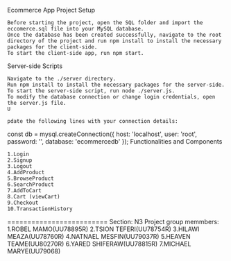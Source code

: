Ecommerce App
Project Setup

    Before starting the project, open the SQL folder and import the eccomerce.sql file into your MySQL database.
    Once the database has been created successfully, navigate to the root directory of the project and run npm install to install the necessary packages for the client-side.
    To start the client-side app, run npm start.

Server-side Scripts

    Navigate to the ./server directory.
    Run npm install to install the necessary packages for the server-side.
    To start the server-side script, run node ./server.js.
    To modify the database connection or change login credentials, open the server.js file.
    U

    pdate the following lines with your connection details:

const db = mysql.createConnection({
    host: 'localhost',
    user: 'root',
    password: '',
    database: 'ecommercedb'
});
Functionalities and Components

    1.Login
    2.Signup
    3.Logout
    4.AddProduct
    5.BrowseProduct
    6.SearchProduct
    7.AddToCart
    8.Cart (viewCart)
    9.Checkout
    10.TransactionHistory	

=========================
Section: N3
Project group memmbers:
   1.ROBEL MAMO(UU78895R)
   2.TSION TEFERI(UU78754R)
   3.HILAWI MEAZA(UU78760R)
   4.NATNAEL MESFIN(UU79037R)
   5.HEAVEN TEAME(UU80270R)
   6.YARED SHIFERAW(UU78815R)
   7.MICHAEL MARYE(UU79068)
